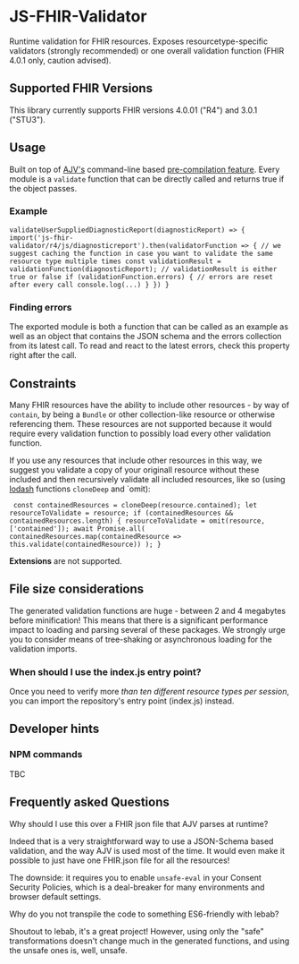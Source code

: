 # JS-FHIR-Validator

Runtime validation for FHIR resources. Exposes resourcetype-specific validators (strongly recommended) or one overall validation function (FHIR 4.0.1 only, caution advised).

## Supported FHIR Versions

This library currently supports FHIR versions 4.0.01 ("R4") and 3.0.1 ("STU3").

## Usage
Built on top of [AJV's](https://ajv.js.org/) command-line based [pre-compilation feature](https://github.com/ajv-validator/ajv-cli#compile-schemas). Every module is a `validate` function that can be directly called and returns true if the object passes.

### Example

`validateUserSuppliedDiagnosticReport(diagnosticReport) => {
  import('js-fhir-validator/r4/js/diagnosticreport').then(validatorFunction => {
       // we suggest caching the function in case you want to validate the same resource type multiple times
       const validationResult = validationFunction(diagnosticReport);
       // validationResult is either true or false
       if (validationFunction.errors) { // errors are reset after every call
         console.log(...)
       }
       })
}`

### Finding errors
The exported module is both a function that can be called as an example as well as an object that contains the JSON schema and the errors collection from its latest call. To read and react to the latest errors, check this property right after the call.

## Constraints

Many FHIR resources have the ability to include other resources - by way of `contain`, by being a `Bundle` or other collection-like resource or otherwise referencing them. These resources are not supported because it would require every validation function to possibly load every other validation function.

If you use any resources that include other resources in this way, we suggest you validate a copy of your originall resource without these included and then recursively validate all included resources, like so (using [lodash](https://lodash.com/docs/4.17.15) functions `cloneDeep` and `omit):

` const containedResources = cloneDeep(resource.contained);
     let resourceToValidate = resource;
     if (containedResources && containedResources.length) {
       resourceToValidate = omit(resource, ['contained']);
       await Promise.all(
         containedResources.map(containedResource => this.validate(containedResource))
       );
     }`


**Extensions** are not supported.


## File size considerations
The generated validation functions are huge - between 2 and 4 megabytes before minification! This means that there is a significant performance impact to loading and parsing several of these packages. We strongly urge you to consider means of tree-shaking or asynchronous loading for the validation imports.

### When should I use the index.js entry point?

Once you need to verify more _than ten different resource types per session_, you can import the repository's entry point (index.js) instead.

## Developer hints

### NPM commands

TBC

## Frequently asked Questions

Why should I use this over a FHIR json file that AJV parses at runtime?

Indeed that is a very straightforward way to use a JSON-Schema based validation, and the way AJV is used most of the time. It would even make it possible to just have one FHIR.json file for all the resources!

The downside: it requires you to enable `unsafe-eval` in your Consent Security Policies, which is a deal-breaker for many environments and browser default settings.

Why do you not transpile the code to something ES6-friendly with lebab?

Shoutout to lebab, it's a great project! However, using only the "safe" transformations doesn't change much in the generated functions, and using the unsafe ones is, well, unsafe.
